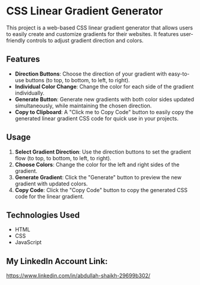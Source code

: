 # CSS Linear Gradient Generator

This project is a web-based CSS linear gradient generator that allows users to easily create and customize gradients for their websites. It features user-friendly controls to adjust gradient direction and colors.

## Features
- **Direction Buttons**: Choose the direction of your gradient with easy-to-use buttons (to top, to bottom, to left, to right).
- **Individual Color Change**: Change the color for each side of the gradient individually.
- **Generate Button**: Generate new gradients with both color sides updated simultaneously, while maintaining the chosen direction.
- **Copy to Clipboard**: A "Click me to Copy Code" button to easily copy the generated linear gradient CSS code for quick use in your projects.

## Usage
1. **Select Gradient Direction**: Use the direction buttons to set the gradient flow (to top, to bottom, to left, to right).
2. **Choose Colors**: Change the color for the left and right sides of the gradient.
3. **Generate Gradient**: Click the "Generate" button to preview the new gradient with updated colors.
4. **Copy Code**: Click the "Copy Code" button to copy the generated CSS code for the linear gradient.

## Technologies Used
- HTML
- CSS
- JavaScript

## My LinkedIn Account Link:
https://www.linkedin.com/in/abdullah-shaikh-29699b302/